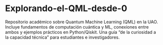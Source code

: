 # Explorando-el-QML-desde-0
Repositorio académico sobre Quantum Machine Learning (QML) en la UAO. Incluye fundamentos de computación cuántica y ML, conexiones entre ambos y ejemplos prácticos en Python/Qiskit. Una guía “de la curiosidad a la capacidad técnica” para estudiantes e investigadores.
